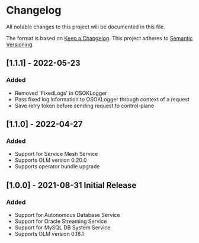 # Changelog

All notable changes to this project will be documented in this file.

The format is based on [Keep a Changelog](http://keepachangelog.com/en/1.0.0/). This project adheres to [Semantic Versioning](http://semver.org/spec/v2.0.0.html).

## [1.1.1] - 2022-05-23
### Added
- Removed 'FixedLogs' in OSOKLogger
- Pass fixed log information to OSOKLogger through context of a request
- Save retry token before sending request to control-plane

## [1.1.0] - 2022-04-27
### Added
- Support for Service Mesh Service
- Supports OLM version 0.20.0
- Supports operator bundle upgrade

## [1.0.0] - 2021-08-31 Initial Release
### Added
- Support for Autonomous Database Service
- Support for Oracle Streaming Service
- Support for MySQL DB System Service
- Supports OLM version 0.18.1
